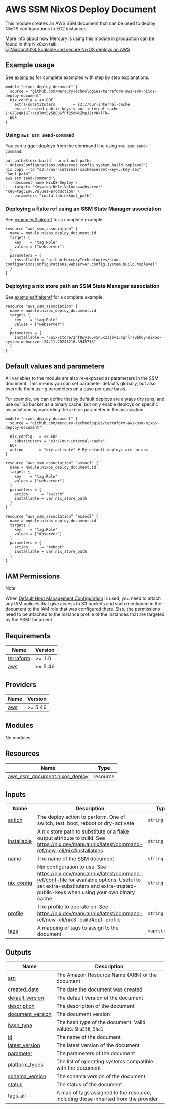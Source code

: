 # AWS SSM NixOS Deploy Document

This module creates an AWS SSM document that can be used to deploy NixOS
configurations to EC2 instances.

More info about how Mercury is using this module in production can be found in
this NixCon talk:
[![NixCon2024 Scalable and secure NixOS deploys on AWS](https://img.youtube.com/vi/Ee4JN3Fp17o/0.jpg)](https://www.youtube.com/watch?v=Ee4JN3Fp17o)

## Example usage

See [examples](./examples) for complete  examples with step by step explanations.

```hcl
module "nixos_deploy_document" {
  source = "github.com/MercuryTechnologies/terraform-aws-ssm-nixos-deploy-document"
  nix_config = <<-EOF
    extra-substituters        = s3://our-internal-cache
    extra-trusted-public-keys = our-internal-cache-1:GJSsQKjGT+cXUTmx5y5BEUGfPf25dMkZhpJZtVNklTk=
  EOF
}
```

### Using `aws ssm send-command`

You can trigger deploys from the command line using `aws ssm send-command`:

```shell
out_path=$(nix build --print-out-paths '.#nixosConfigurations.webserver.config.system.build.toplevel')
nix copy --to "s3://our-internal-cache&secret-key=./key.sec" "$out_path"
aws ssm send-command \
  --document-name NixOS-Deploy \
  --targets 'Key=tag:Role,Values=webserver' 'Key=tag:Env,Values=production' \
  --parameters "installable=$out_path"
```


### Deploying a flake ref using an SSM State Manager association

See [examples/flakeref](./examples/flakeref) for a complete example.

```hcl
resource "aws_ssm_association" {
  name = module.nixos_deploy_document.id
  targets {
    key    = "tag:Role"
    values = ["webserver"]
  }
  parameters = {
    installable = "github:MercuryTechnologies/nixos-configs#nixosConfigurations.webserver.config.system.build.toplevel"
  }
}
```

### Deploying a nix store path an SSM State Manager association


See [examples/flakeref](./examples/nix-store-path) for a complete example.

```hcl
resource "aws_ssm_association" {
  name = module.nixos_deploy_document.id
  targets {
    key    = "tag:Role"
    values = ["webserver"]
  }
  parameters = {
    installable = "/nix/store/2hf8wy165v5n5xzajbv13bqrlr70bh6y-nixos-system-webserver-24.11.20241216.3945713"
  }
}
```

## Default values and parameters

All variables to the module are also re-exposed as parameters in the SSM
document. This means you can set parameter defaults globally, but also override
them using parameters on a case per case basis.

For example, we can define that by default deploys are always dry runs, and use
our S3 bucket as a binary cache, but only enable deploys on specific
associations by overriding the `action` parameter in the association.

```hcl
module "nixos_deploy_document" {
  source = "github.com/mercury-technologies/terraform-aws-ssm-nixos-deploy-document"

  nix_config   = <<-EOF
    substituters = "s3://our-internal-cache"
  EOF
  action       = "dry-activate" # By default deploys are no-ops
}

resource "aws_ssm_association" "assoc1" {
  name = module.nixos_deploy_document.id
  targets {
    key    = "tag:Role"
    values = ["webserver"]
  }
  parameters = {
    action      = "switch"
    installable = var.nix_store_path
  }
}

resource "aws_ssm_association" "assoc2" {
  name = module.nixos_deploy_document.id
  targets {
    key    = "tag:Role"
    values = ["dbserver"]
  }
  parameters = {
    action      = "reboot"
    installable = var.nix_store_path
  }
}
```

## IAM Permissions

> [!NOTE]
> When [Default Host Management Configuration](https://docs.aws.amazon.com/systems-manager/latest/userguide/fleet-manager-default-host-management-configuration.html)
> is used, you need to attach any IAM policies that give access to S3 buckets
> and such mentioned in the document to the IAM role that was configured there.
> Else, the permissions need to be attached to the instance profile of the
> instances that are targeted by the SSM Document.

<!-- BEGIN_TF_DOCS -->
## Requirements

| Name | Version |
|------|---------|
| <a name="requirement_terraform"></a> [terraform](#requirement\_terraform) | >= 1.0 |
| <a name="requirement_aws"></a> [aws](#requirement\_aws) | >= 5.46 |

## Providers

| Name | Version |
|------|---------|
| <a name="provider_aws"></a> [aws](#provider\_aws) | >= 5.46 |

## Modules

No modules.

## Resources

| Name | Type |
|------|------|
| [aws_ssm_document.nixos_deploy](https://registry.terraform.io/providers/hashicorp/aws/latest/docs/resources/ssm_document) | resource |

## Inputs

| Name | Description | Type | Default | Required |
|------|-------------|------|---------|:--------:|
| <a name="input_action"></a> [action](#input\_action) | The deploy action to perform. One of switch, test, boot, reboot or dry-activate | `string` | `"switch"` | no |
| <a name="input_installable"></a> [installable](#input\_installable) | A nix store path to substitute or a flake output attribute to build. See https://nix.dev/manual/nix/latest/command-ref/new-cli/nix#installables | `string` | `"/run/current-system"` | no |
| <a name="input_name"></a> [name](#input\_name) | The name of the SSM document | `string` | `"NixOS-Deploy"` | no |
| <a name="input_nix_config"></a> [nix\_config](#input\_nix\_config) | Nix configuration to use. See https://nix.dev/manual/nix/latest/command-ref/conf-file for available options. Useful to set extra-substituters and extra-trusted-public-keys when using your own binary cache. | `string` | `""` | no |
| <a name="input_profile"></a> [profile](#input\_profile) | The profile to operate on. See https://nix.dev/manual/nix/latest/command-ref/new-cli/nix3-build#opt-profile | `string` | `"/nix/var/nix/profiles/system"` | no |
| <a name="input_tags"></a> [tags](#input\_tags) | A mapping of tags to assign to the document | `map(string)` | `{}` | no |

## Outputs

| Name | Description |
|------|-------------|
| <a name="output_arn"></a> [arn](#output\_arn) | The Amazon Resource Name (ARN) of the document |
| <a name="output_created_date"></a> [created\_date](#output\_created\_date) | The date the document was created |
| <a name="output_default_version"></a> [default\_version](#output\_default\_version) | The default version of the document |
| <a name="output_description"></a> [description](#output\_description) | The description of the document |
| <a name="output_document_version"></a> [document\_version](#output\_document\_version) | The document version |
| <a name="output_hash_type"></a> [hash\_type](#output\_hash\_type) | The hash type of the document. Valid values: `Sha256`, `Sha1` |
| <a name="output_id"></a> [id](#output\_id) | The name of the document |
| <a name="output_latest_version"></a> [latest\_version](#output\_latest\_version) | The latest version of the document |
| <a name="output_parameter"></a> [parameter](#output\_parameter) | The parameters of the document |
| <a name="output_platform_types"></a> [platform\_types](#output\_platform\_types) | The list of operating systems compatible with the document |
| <a name="output_schema_version"></a> [schema\_version](#output\_schema\_version) | The schema version of the document |
| <a name="output_status"></a> [status](#output\_status) | The status of the document |
| <a name="output_tags_all"></a> [tags\_all](#output\_tags\_all) | A map of tags assigned to the resource, including those inherited from the provider |
<!-- END_TF_DOCS -->